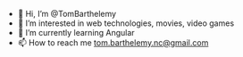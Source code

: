 - 👋 Hi, I’m @TomBarthelemy
- 👀 I’m interested in web technologies, movies, video games
- 🌱 I’m currently learning Angular
- 📫 How to reach me tom.barthelemy.nc@gmail.com

<!---
TomBarthelemy/TomBarthelemy is a ✨ special ✨ repository because its `README.md` (this file) appears on your GitHub profile.
You can click the Preview link to take a look at your changes.
--->
